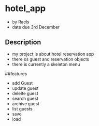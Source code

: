 # hotel_app
- by Raels 
- date due 3rd December


## Description

- my project is about hotel reservation app
- there os guest and reservation objects 
- there is currently a skeleton menu


##features

- add Guest
- update guest
- delelte guest
- search guest
- archive guest
- list guests
- save
- load
